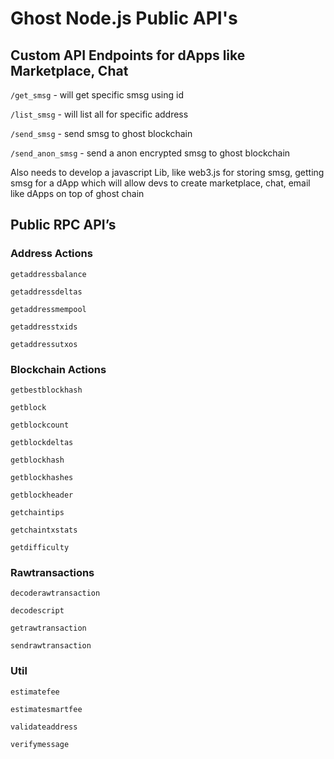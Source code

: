 
Ghost Node.js Public API's
===============

## Custom API Endpoints for dApps like Marketplace, Chat
`/get_smsg` - will get specific smsg using id

`/list_smsg` - will list all for specific address

`/send_smsg` - send smsg to ghost blockchain

`/send_anon_smsg` - send a anon encrypted smsg to ghost blockchain


Also needs to develop a javascript Lib, like web3.js for storing smsg, getting smsg for a dApp which will allow devs to create marketplace, chat, email like dApps on top of ghost chain


## Public RPC API’s

### Address Actions
`getaddressbalance`

`getaddressdeltas`

`getaddressmempool`

`getaddresstxids`

`getaddressutxos`

### Blockchain Actions
`getbestblockhash`

`getblock`

`getblockcount`

`getblockdeltas`

`getblockhash`

`getblockhashes`

`getblockheader`

`getchaintips`

`getchaintxstats`

`getdifficulty`


### Rawtransactions
`decoderawtransaction`

`decodescript`

`getrawtransaction`

`sendrawtransaction`


### Util
`estimatefee`

`estimatesmartfee`

`validateaddress`

`verifymessage`
